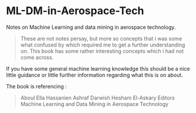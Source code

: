# ML-DM-in-Aerospace-Tech

Notes on Machine Learning and data mining in aerospace technology.

> These are not notes persay, but more so concepts that i was some what confused by which required me to get a further
understanding on. This book has some rather interesting concepts which i had not come across.

If you have some general machine learning knowledge this should be a nice little guidance or little further information
regarding what this is on about.

The book is referencing :
>Aboul Ella Hassanien
> Ashraf Darwish
> Hesham El-Askary Editors
> Machine Learning and Data Mining
> in Aerospace Technology
